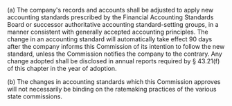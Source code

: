 (a) The company's records and accounts shall be adjusted to apply new accounting standards prescribed by the Financial Accounting Standards Board or successor authoritative accounting standard-setting groups, in a manner consistent with generally accepted accounting principles. The change in an accounting standard will automatically take effect 90 days after the company informs this Commission of its intention to follow the new standard, unless the Commission notifies the company to the contrary. Any change adopted shall be disclosed in annual reports required by § 43.21(f) of this chapter in the year of adoption.

(b) The changes in accounting standards which this Commission approves will not necessarily be binding on the ratemaking practices of the various state commissions.

